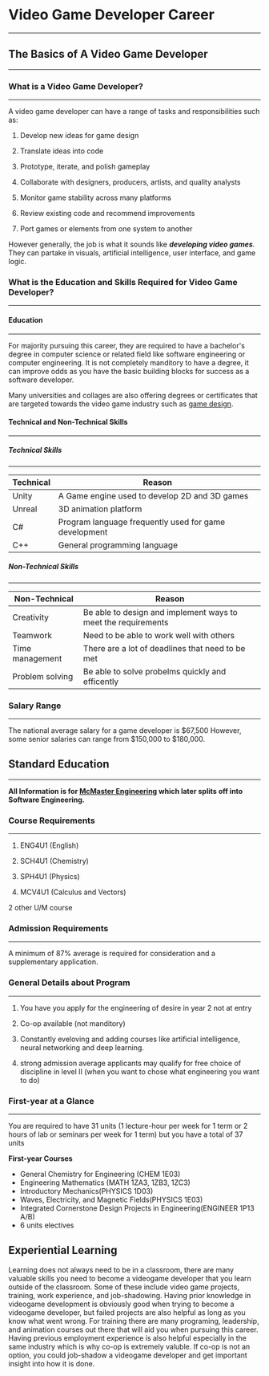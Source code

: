 # Video Game Developer Career 
---
## The Basics of A Video Game Developer
---
### What is a Video Game Developer?
---

A video game developer can have a range of tasks and responsibilities such as:

1. Develop new ideas for game design

2. Translate ideas into code

3. Prototype, iterate, and polish gameplay

4. Collaborate with designers, producers, artists, and quality analysts

5. Monitor game stability across many platforms

6. Review existing code and recommend improvements

7. Port games or elements from one system to another

However generally, the job is what it sounds like **_developing video games_**. They can partake in visuals, artificial intelligence, user interface, and game logic. 



### What is the Education and Skills Required for Video Game Developer?
---


#### Education 
---

For majority pursuing this career, they are required to have a bachelor's degree in computer science or related field like software engineering or computer engineering. It is not completely manditory to have a degree, it can improve odds as you have the basic building blocks for success as a software developer. 

Many universities and collages are also offering degrees or certificates that are targeted towards the video game industry such as [game design](https://create.torontofilmschool.ca/video-game-design-animation/online/?param=new&mg=Search+Engine+Marketing&msg=Google+Ad&utm_source=google&utm_medium=cpc&utm_campaign=vgol-search-canada&utm_keyword=video%20game%20programs%20online&utm_content=&gclid=Cj0KCQjw1vSZBhDuARIsAKZlijT_UjP8CYB5kyF8UyHhQFoD28sY9UrFUwKsJMMUzmAiTifBYNmZ5rIaAqXsEALw_wcB). 

#### Technical and Non-Technical Skills
---


##### Technical Skills
---

| Technical | Reason                                                |
| --------- | ----------------------------------------------------- | 
| Unity     | A Game engine used to develop 2D and 3D games         |
| Unreal    | 3D animation platform                                 |
| C#        | Program language frequently used for game development |
| C++       | General programming language                          |



##### Non-Technical Skills
---

| Non-Technical  | Reason                                                       |
| ---------------| -------------------------------------------------------------| 
| Creativity     | Be able to design and implement ways to meet the requirements|
| Teamwork       | Need to be able to work well with others                     |
| Time management| There are a lot of deadlines that need to be met             |
| Problem solving| Be able to solve probelms quickly and efficently             |

### Salary Range
---

The national average salary for a game developer is $67,500 However, some senior salaries can range from $150,000 to $180,000. 

## Standard Education
---

**All Information is for [McMaster Engineering](https://www.eng.mcmaster.ca/future-students/future-undergraduate-students#Why-MacEng-) which later splits off into Software Engineering.**

### Course Requirements
---

1. ENG4U1 (English)

2. SCH4U1 (Chemistry)

3. SPH4U1 (Physics)

4. MCV4U1 (Calculus and Vectors)

2 other U/M course

### Admission Requirements
---

A minimum of 87% average is required for consideration and a supplementary application. 

### General Details about Program
---

1. You have you apply for the engineering of desire in year 2 not at entry

2. Co-op available (not manditory)

3. Constantly eveloving and adding courses like artificial intelligence, neural networking and deep learning. 

4. strong admission average applicants may qualify for free choice of discipline in level II (when you want to chose what engineering you want to do)

### First-year at a Glance
---

You are required to have 31 units (1 lecture-hour per week for 1 term or 2 hours of lab or seminars per week for 1 term) but you have a total of 37 units

**First-year Courses**

- General Chemistry for Engineering (CHEM 1E03)
- Engineering Mathematics (MATH 1ZA3, 1ZB3, 1ZC3)
- Introductory Mechanics(PHYSICS 1D03)
- Waves, Electricity, and Magnetic Fields(PHYSICS 1E03)
- Integrated Cornerstone Design Projects in Engineering(ENGINEER 1P13 A/B)
- 6 units electives 

## Experiential Learning

Learning does not always need to be in a classroom, there are many valuable skills you need to become a videogame developer that you learn outside of the classroom. Some of these include video game projects, training, work experience, and job-shadowing. Having prior knowledge in videogame development is obviously good when trying to become a videogame developer, but failed projects are also helpful as long as you know what went wrong. For training there are many programing, leadership, and animation courses out there that will aid you when pursuing this career. Having previous employment experience is also helpful especially in the same industry which is why co-op is extremely valuble. If co-op is not an option, you could job-shadow a videogame developer and get important insight into how it is done.    
